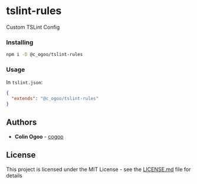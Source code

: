 # tslint-rules

Custom TSLint Config

### Installing

```sh
npm i -D @c_ogoo/tslint-rules
```

### Usage

In `tslint.json`:

```json
{
  "extends": "@c_ogoo/tslint-rules"
}
```

## Authors

- **Colin Ogoo** - [cogoo](https://github.com/cogoo)

## License

This project is licensed under the MIT License - see the [LICENSE.md](LICENSE.md) file for details
